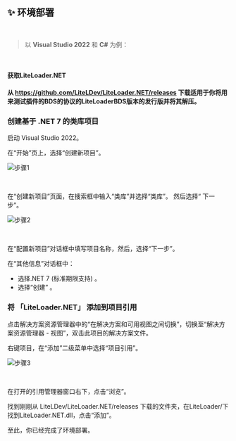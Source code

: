 ## ✨ 环境部署

<br>

>以 **Visual Studio 2022** 和 **C#** 为例：

<br>

#### 获取LiteLoader.NET

**从 https://github.com/LiteLDev/LiteLoader.NET/releases 下载适用于你将用来测试插件的BDS的协议的LiteLoaderBDS版本的发行版并将其解压。**

### 创建基于 .NET 7 的类库项目

启动 Visual Studio 2022。

在“开始”页上，选择“创建新项目”。

![步骤1](../../../assets/DotNetDeploy1.png)

<br>

在“创建新项目”页面，在搜索框中输入“类库”并选择“类库”。 然后选择“ 下一步”。

![步骤2](../../../assets/DotNetDeploy2.png)

<br>

在“配置新项目”对话框中填写项目名称，然后，选择“下一步”。

在“其他信息”对话框中：
- 选择.NET 7 (标准期限支持) 。
- 选择“创建” 。

### 将 「LiteLoader.NET」 添加到项目引用

点击解决方案资源管理器中的“在解决方案和可用视图之间切换”，切换至“解决方案资源管理器 - 视图”，双击此项目的解决方案文件。

右键项目，在“添加”二级菜单中选择“项目引用”。

![步骤3](../../../assets/DotNetDeploy3.png)

<br>

在打开的引用管理器窗口右下，点击“浏览”。

找到刚刚从 LiteLDev/LiteLoader.NET/releases 下载的文件夹，在LiteLoader/下找到LiteLoader.NET.dll，点击“添加”。

至此，你已经完成了环境部署。
